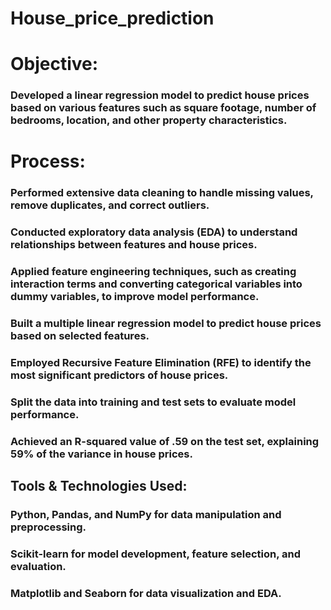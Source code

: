 # House_price_prediction

# Objective:

### Developed a linear regression model to predict house prices based on various features such as square footage, number of bedrooms, location, and other property characteristics.

# Process:

### Performed extensive data cleaning to handle missing values, remove duplicates, and correct outliers.
### Conducted exploratory data analysis (EDA) to understand relationships between features and house prices.
### Applied feature engineering techniques, such as creating interaction terms and converting categorical variables into dummy variables, to improve model performance.
### Built a multiple linear regression model to predict house prices based on selected features.
### Employed Recursive Feature Elimination (RFE) to identify the most significant predictors of house prices.
### Split the data into training and test sets to evaluate model performance.
### Achieved an R-squared value of .59 on the test set, explaining 59% of the variance in house prices.

## Tools & Technologies Used:

### Python, Pandas, and NumPy for data manipulation and preprocessing.
### Scikit-learn for model development, feature selection, and evaluation.
### Matplotlib and Seaborn for data visualization and EDA.
